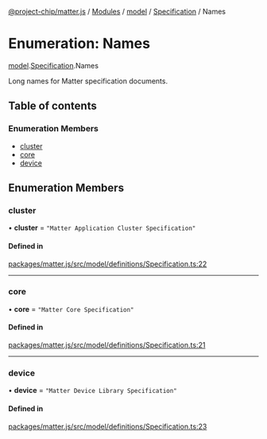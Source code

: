 [@project-chip/matter.js](../README.md) / [Modules](../modules.md) / [model](../modules/model.md) / [Specification](../modules/model.Specification.md) / Names

# Enumeration: Names

[model](../modules/model.md).[Specification](../modules/model.Specification.md).Names

Long names for Matter specification documents.

## Table of contents

### Enumeration Members

- [cluster](model.Specification.Names.md#cluster)
- [core](model.Specification.Names.md#core)
- [device](model.Specification.Names.md#device)

## Enumeration Members

### cluster

• **cluster** = ``"Matter Application Cluster Specification"``

#### Defined in

[packages/matter.js/src/model/definitions/Specification.ts:22](https://github.com/project-chip/matter.js/blob/c15b1068/packages/matter.js/src/model/definitions/Specification.ts#L22)

___

### core

• **core** = ``"Matter Core Specification"``

#### Defined in

[packages/matter.js/src/model/definitions/Specification.ts:21](https://github.com/project-chip/matter.js/blob/c15b1068/packages/matter.js/src/model/definitions/Specification.ts#L21)

___

### device

• **device** = ``"Matter Device Library Specification"``

#### Defined in

[packages/matter.js/src/model/definitions/Specification.ts:23](https://github.com/project-chip/matter.js/blob/c15b1068/packages/matter.js/src/model/definitions/Specification.ts#L23)
